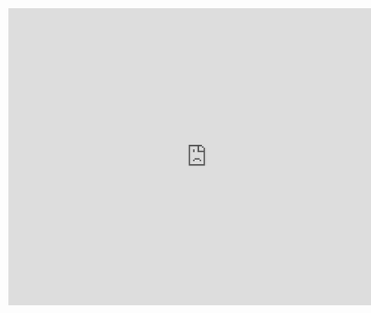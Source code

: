 <!DOCTYPE html>
<html>
<head>
    <title>Game</title>
</head>
<body>

<iframe src="https://media.exid.me/" width="800" height="600" style="border:none;"></iframe>

</body>
</html>
